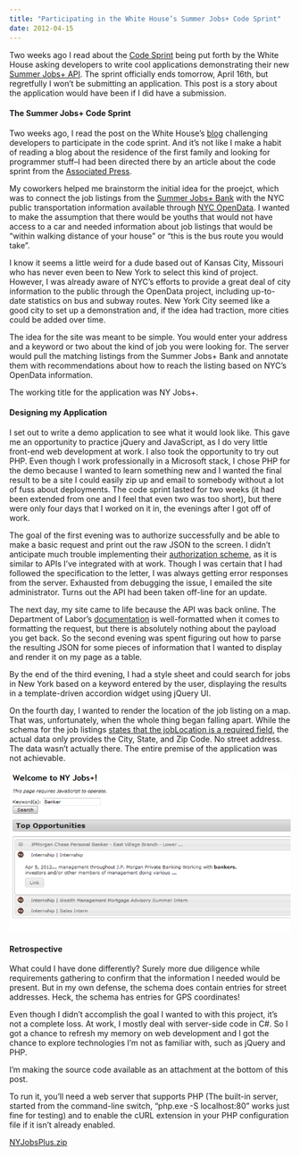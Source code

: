 ```yaml
---
title: "Participating in the White House’s Summer Jobs+ Code Sprint"
date: 2012-04-15
---
```


Two weeks ago I read about the [Code Sprint](http://www.whitehouse.gov/codesprint) being put forth by the White House asking developers to write cool applications demonstrating their new [Summer Jobs+ API](http://developer.dol.gov/DOL-SUMMERJOBS-SERVICE.htm). The sprint officially ends tomorrow, April 16th, but regretfully I won’t be submitting an application. This post is a story about the application would have been if I did have a submission.

#### The Summer Jobs+ Code Sprint

Two weeks ago, I read the post on the White House’s [blog](http://www.whitehouse.gov/blog/) challenging developers to participate in the code sprint. And it’s not like I make a habit of reading a blog about the residence of the first family and looking for programmer stuff–I had been directed there by an article about the code sprint from the [Associated Press](http://www.ap.org/).

My coworkers helped me brainstorm the initial idea for the proejct, which was to connect the job listings from the [Summer Jobs+ Bank](http://www.dol.gov/summerjobs/) with the NYC public transportation information available through [NYC OpenData](https://nycopendata.socrata.com/). I wanted to make the assumption that there would be youths that would not have access to a car and needed information about job listings that would be “within walking distance of your house” or “this is the bus route you would take”.

I know it seems a little weird for a dude based out of Kansas City, Missouri who has never even been to New York to select this kind of project. However, I was already aware of NYC’s efforts to provide a great deal of city information to the public through the OpenData project, including up-to-date statistics on bus and subway routes. New York City seemed like a good city to set up a demonstration and, if the idea had traction, more cities could be added over time.

The idea for the site was meant to be simple. You would enter your address and a keyword or two about the kind of job you were looking for. The server would pull the matching listings from the Summer Jobs+ Bank and annotate them with recommendations about how to reach the listing based on NYC’s OpenData information.

The working title for the application was NY Jobs+.

#### Designing my Application

I set out to write a demo application to see what it would look like. This gave me an opportunity to practice jQuery and JavaScript, as I do very little front-end web development at work. I also took the opportunity to try out PHP. Even though I work professionally in a Microsoft stack, I chose PHP for the demo because I wanted to learn something new and I wanted the final result to be a site I could easily zip up and email to somebody without a lot of fuss about deployments. The code sprint lasted for two weeks (it had been extended from one and I feel that even two was too short), but there were only four days that I worked on it in, the evenings after I got off of work.

The goal of the first evening was to authorize successfully and be able to make a basic request and print out the raw JSON to the screen. I didn’t anticipate much trouble implementing their [authorization scheme](http://developer.dol.gov/req-auth.htm), as it is similar to APIs I’ve integrated with at work. Though I was certain that I had followed the specification to the letter, I was always getting error responses from the server. Exhausted from debugging the issue, I emailed the site administrator. Turns out the API had been taken off-line for an update.

The next day, my site came to life because the API was back online. The Department of Labor’s [documentation](http://developer.dol.gov/DOL-SUMMERJOBS-SERVICE.htm) is well-formatted when it comes to formatting the request, but there is absolutely nothing about the payload you get back. So the second evening was spent figuring out how to parse the resulting JSON for some pieces of information that I wanted to display and render it on my page as a table.

By the end of the third evening, I had a style sheet and could search for jobs in New York based on a keyword entered by the user, displaying the results in a template-driven accordion widget using jQuery UI.

On the fourth day, I wanted to render the location of the job listing on a map. That was, unfortunately, when the whole thing began falling apart. While the schema for the job listings [states that the jobLocation is a required field](http://www.dol.gov/summerjobs/employers-step2.htm), the actual data only provides the City, State, and Zip Code. No street address. The data wasn’t actually there. The entire premise of the application was not achievable.

<img src="/assets/NYJobsPlus.png" alt="Web application screenshot">

#### Retrospective

What could I have done differently? Surely more due diligence while requirements gathering to confirm that the information I needed would be present. But in my own defense, the schema does contain entries for street addresses. Heck, the schema has entries for GPS coordinates!

Even though I didn’t accomplish the goal I wanted to with this project, it’s not a complete loss. At work, I mostly deal with server-side code in C#. So I got a chance to refresh my memory on web development and I got the chance to explore technologies I’m not as familiar with, such as jQuery and PHP.

I’m making the source code available as an attachment at the bottom of this post.

To run it, you’ll need a web server that supports PHP (The built-in server, started from the command-line switch, “php.exe -S localhost:80” works just fine for testing) and to enable the cURL extension in your PHP configuration file if it isn’t already enabled.

<a href="/assets/NYJobsPlus.zip">NYJobsPlus.zip</a>
